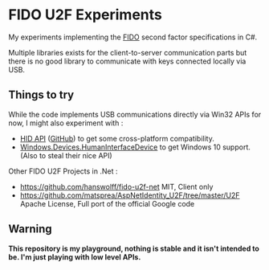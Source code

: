 FIDO U2F Experiments
====================

My experiments implementing the [FIDO](https://fidoalliance.org) second
factor specifications in C#.

Multiple libraries exists for the client-to-server communication parts but
there is no good library to communicate with keys connected locally via USB.

Things to try
-------------

While the code implements USB communications directly via Win32 APIs for now,
I might also experiment with :

* [HID API][HidApi] ([GitHub][HidApiGitHub]) to get some cross-platform
  compatibility.
* [Windows.Devices.HumanInterfaceDevice][Windows10Hid] to get Windows 10
  support. (Also to steal their nice API)

Other FIDO U2F Projects in .Net :

* https://github.com/hanswolff/fido-u2f-net MIT, Client only
* https://github.com/matsprea/AspNetIdentity_U2F/tree/master/U2F Apache License, Full port of the official Google code

Warning
-------

**This repository is my playground, nothing is stable and it isn't intended
to be. I'm just playing with low level APIs.** 

[HidApi]: http://www.signal11.us/oss/hidapi/
[HidApiGitHub]: https://github.com/signal11/hidapi
[Windows10Hid]: https://msdn.microsoft.com/en-us/library/windows/hardware/windows.devices.humaninterfacedevice.aspx